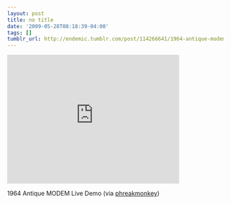 ```yaml
---
layout: post
title: no title
date: '2009-05-28T08:18:39-04:00'
tags: []
tumblr_url: http://endemic.tumblr.com/post/114266641/1964-antique-modem-live-demo-via-phreakmonkey
---
```

<iframe width="400" height="300" id="youtube_iframe" src="https://www.youtube.com/embed/X9dpXHnJXaE?feature=oembed&amp;enablejsapi=1&amp;origin=http://safe.txmblr.com&amp;wmode=opaque" frameborder="0" allowfullscreen></iframe>  

1964 Antique MODEM Live Demo (via [phreakmonkey](http://youtube.com/user/phreakmonkey))

